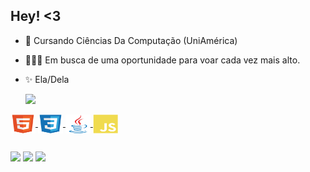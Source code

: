 ## Hey! <3
 
- 🌱 Cursando Ciências Da Computação (UniAmérica)
- 👩🏾‍💻 Em busca de uma oportunidade para voar cada vez mais alto.
- ✨ Ela/Dela

  <div align = "start">
  <a href="https://github.com/AnaSantosFd">
  <img height="180em" src="https://github-readme-stats.vercel.app/api?username=AnaSantosFd&show_icons=true&theme=dark&include_all_commits=true&count_private=true"/>
</div> 


  <img align="center" alt="Rafa-HTML" height="30" width="40" src="https://raw.githubusercontent.com/devicons/devicon/master/icons/html5/html5-original.svg">
  <img align="center" alt="Rafa-CSS" height="30" width="40" src="https://raw.githubusercontent.com/devicons/devicon/master/icons/css3/css3-original.svg">
  <img align="center" alt="Rafa-Java" height="30" width="40" src="https://raw.githubusercontent.com/devicons/devicon/master/icons/java/java-original.svg">
  <img align="center" alt="Rafa-Js" height="30" width="40" src="https://raw.githubusercontent.com/devicons/devicon/master/icons/javascript/javascript-plain.svg">

 
 ##
  
  <a href="https://www.instagram.com/ana_santosfid/" target="_blank"><img src="https://img.shields.io/badge/-Instagram-%23E4405F?style=for-the-badge&logo=instagram&logoColor=white" target="_blank"></a>
  <a href = "mailto:aninha.santos2000@gmail.com"><img src="https://img.shields.io/badge/-Gmail-%23333?style=for-the-badge&logo=gmail&logoColor=white" target="_blank"></a>
  <a href="https://www.linkedin.com/in/ana-santos-3464b319a/" target="_blank"><img src="https://img.shields.io/badge/-LinkedIn-%230077B5?style=for-the-badge&logo=linkedin&logoColor=white" target="_blank"></a> 
 

